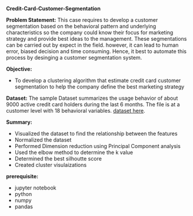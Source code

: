  **Credit-Card-Customer-Segmentation**
 
 **Problem Statement:**
    This case requires to develop a customer segmentation based on the behavioral pattern and underlying characteristics so the company could know their focus for marketing strategy and provide best ideas to the management. 
    These segmentations can be carried out by expect in the field. however, it can lead to human error, biased decision and time consuming. Hence, it best to automate this process by desinging a customer segmentation system.

**Objective:**
- To develop a clustering algorithm that estimate credit card customer segmentation to help the company define the best marketing strategy

**Dataset:**
The sample Dataset summarizes the usage behavior of about 9000 active credit card holders during the last 6 months.
The file is at a customer level with 18 behavioral variables. [dataset here](https://www.kaggle.com/datasets/arjunbhasin2013/ccdata).

**Summary:**
- Visualized the dataset to find the relationship between the features
- Normalized the dataset 
- Performed Dimension reduction using Principal Component analysis
- Used the elbow method to determine the k value
- Determined the best silhoutte score
- Created cluster visulaizations

**prerequisite:**
- jupyter notebook
- python
- numpy
- pandas

